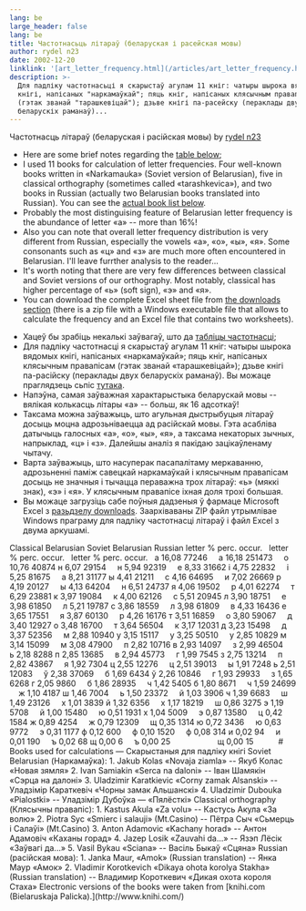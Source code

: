 ```yaml
---
lang: be
large_header: false
lang: be
title: Частотнасьць літараў (беларуская і расейская мовы)
author: rydel n23
date: 2002-12-20
linklink: '[art_letter_frequency.html](/articles/art_letter_frequency.html)'
description: >-
  Для падліку частотнасьці я скарыстаў агулам 11 кніг: чатыры шырока вядомых
  кнігі, напісаных "наркамаўкай"; пяць кніг, напісаных клясычным правапісам
  (гэтак званай "тарашкевіцай"); дзьве кнігі па-расейску (пераклады двух
  беларускіх раманаў)...
---
```


 

Частотнасць літараў (беларуская і расійская мовы)
by [rydel n23](http://www.rydel.net/)

<ul>
<li>Here are some brief notes regarding the <a href=»#tablica»>table below</a>;</li>
<li>I used 11 books for calculation of letter frequencies. Four well-known books written in «Narkamauka» (Soviet version of Belarusian), five in classical orthography (sometimes called «tarashkevica»), and two books in Russian (actually two Belarusian books translated into Russian). You can see the <a href=»#books»>actual book list below</a>.</li>
<li>Probably the most distinguising feature of Belarusian letter frequency is the abundance of letter «a» -- more than 16%!</li>
<li>Also you can note that overall letter frequency distribution is very different from Russian, especially the vowels «а», «о», «ы», «я». Some consonants such as «ц» and «з» are much more often encountered in Belarusian. I'll leave furrther analysis to the reader...</li>
<li>It's worth noting that there are very few differences between classical and Soviet versions of our orthography. Most notably, classical has higher percentage of «ь» (soft sign), «э» and «я».</li>
<li>You can download the complete Excel sheet file from <a href=»download.html»>the downloads section</a> (there is a zip file with a Windows executable file that allows to calculate the frequency and an Excel file that contains two worksheets).</li>
</ul>
<ul>
<li>Хацеў бы зрабіць некалькі заўвагаў, што да <a href=»#tablica»>табліцы частотнасці</a>;</li>
<li>Для падліку частотнасці я скарыстаў агулам 11 кніг: чатыры шырока вядомых кнігі, напісаных «наркамаўкай»; пяць кніг, напісаных клясычным правапісам (гэтак званай «тарашкевіцай»); дзьве кнігі па-расійску (пераклады двух беларускіх раманаў). Вы можаце праглядзець сьпіс <a href=»#books»>тутака</a>.</li>
<li>Напэўна, самая заўважная характарыстыка беларускай мовы -- вялікая колькасць літары «а» -- больш, як 16 адсоткаў!</li>
<li>Таксама можна заўважыць, што агульная дыстрыбуцыя літараў досыць моцна адрозьніваецца ад расійскай мовы. Гэта асабліва датычыць галосных «а», «о», «ы», «я», а таксама некаторых зычных, напрыклад, «ц» і «з». Далейшы аналіз я пакідаю зацікаўленаму чытачу.</li>
<li>Варта заўважыць, што насуперак пасапалітаму меркаванню, адрозьненні паміж савецкай наркамаўкай і клясычным правапісам досыць не значныя і тычацца пераважна трох літараў: «ь» (мяккі знак), «э» і «я». У клясычным правапісе іхная доля трохі большая.</li>
<li>Вы можаце загрузіць сабе поўныя дадзеныя ў фармаце Microsoft Excel з <a href=»download_by.html»>разьдзелу downloads</a>. Заархіваваны ZIP файл утрымлівае Windows праграму для падліку частотнасці літараў і файл Excel з двума аркушамі.</li>
</ul><span id=»tablica»></span>
Classical Belarusian
Soviet Belarusian
Russian
<span class=»small»>letter</span>
<span class=»small»>% perc.</span>
<span class=»small»>occur.</span>
 
<span class=»small»>letter</span>
<span class=»small»>% perc.</span>
<span class=»small»>occur.</span>
 
<span class=»small»>letter</span>
<span class=»small»>% perc.</span>
<span class=»small»>occur.</span>
 
а
16,08
77246
   
а
16,18
251473
   
о
10,76
40874
н
6,07
29154
   
н
5,94
92319
   
е
8,33
31662
і
4,75
22832
   
і
5,25
81675
   
а
8,21
31177
ы
4,41
21211
   
с
4,16
64695
   
и
7,02
26669
р
4,19
20127
   
ы
4,13
64204
   
н
6,51
24737
я
4,06
19502
   
р
4,01
62274
   
т
6,29
23881
к
3,97
19084
   
к
4,00
62126
   
с
5,51
20945
л
3,90
18751
   
е
3,98
61850
   
л
5,21
19787
с
3,86
18559
   
л
3,98
61809
   
в
4,33
16436
е
3,65
17551
   
я
3,87
60130
   
р
4,26
16176
т
3,51
16859
   
о
3,80
59067
   
д
3,40
12927
о
3,48
16700
   
т
3,64
56504
   
к
3,17
12031
д
3,23
15498
   
д
3,37
52356
   
м
2,88
10940
у
3,15
15117
   
у
3,25
50510
   
у
2,85
10829
м
3,14
15099
   
м
3,08
47900
   
п
2,82
10716
в
2,93
14097
   
з
2,99
46504
   
ь
2,18
8288
п
2,85
13685
   
в
2,94
45773
   
г
1,99
7545
з
2,75
13214
   
п
2,82
43867
   
я
1,92
7304
ц
2,55
12276
   
ц
2,51
39013
   
ы
1,91
7248
ь
2,51
12083
   
ў
2,38
37069
   
б
1,69
6434
ў
2,26
10846
   
г
1,93
29933
   
з
1,65
6268
г
2,05
9860
   
б
1,86
28935
   
ч
1,42
5405
б
1,80
8671
   
ч
1,59
24699
   
ж
1,10
4187
ш
1,46
7004
   
ь
1,50
23372
   
й
1,03
3906
ч
1,39
6683
   
ш
1,49
23126
   
х
1,01
3839
й
1,32
6356
   
х
1,17
18219
   
ш
0,86
3275
э
1,19
5708
   
й
1,00
15480
   
ю
0,51
1931
х
1,04
5009
   
э
0,87
13580
   
ц
0,42
1584
ж
0,89
4254
   
ж
0,79
12309
   
щ
0,35
1314
ю
0,72
3436
   
ю
0,63
9772
   
э
0,31
1177
ф
0,12
600
   
ф
0,10
1520
   
ф
0,08
314
и
0,02
94
   
и
0,01
190
   
ъ
0,02
68
щ
0,00
6
   
ъ
0,00
25
   
 
   
   
 
   
щ
0,00
15
   
 
   
<span id=»books»></span>
# Books used for calculations — Скарыстаныя для падліку кнігі
Soviet Belarusian (Наркамаўка): 
1. Jakub Kolas «Novaja ziamla» -- Якуб Колас «Новая зямля»
2. Ivan Samiakin «Serca na daloni» -- Іван Шамякін «Сэрца на далоні»
3. Uladzimir Karatkievic «Corny zamak Alsanski» -- Уладзімір Караткевіч
 «Чорны замак Альшанскі»
4. Uladzimir Dubouka «Pialostki» -- Уладзімір Дубоўка — «Пялёсткі»
Classical orthography (Клясычны правапіс): 
1. Kastus Akula «Za volu» -- Кастусь Акула «За волю»
2. Piotra Syc «Smierc i salauji» (Mt.Casino) -- Пётра Сыч «Сьмерць і
 Салаўі» (Mt.Casino)
3. Anton Adamovic «Kachany horad» -- Антон Адамовіч «Каханы горад»
4. Jazep Losik «Zauvahi da...» -- Язэп Лёсік «Заўвагі да...»
5. Vasil Bykau «Sciana» -- Васіль Быкаў «Сцяна»
Russian (расійская мова): 
1. Janka Maur, «Amok» (Russian translation) -- Янка Маур «Амок»
2. Vladimir Korotkevich «Dikaya ohota korolya Stakha» (Russian
 translation) -- Владимир Короткевич «Дикая охота короля Стаха»
Electronic versions of the books were taken from [knihi.com
(Bielaruskaja Palicka).](http://www.knihi.com/)
